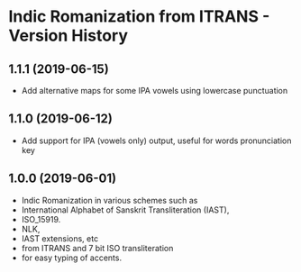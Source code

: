 Indic Romanization from ITRANS - Version History
===========================

1.1.1 (2019-06-15)
----------------
* Add alternative maps for some IPA vowels using lowercase punctuation

1.1.0 (2019-06-12)
----------------
* Add support for IPA (vowels only) output, useful for words pronunciation key

1.0.0 (2019-06-01)
----------------
* Indic Romanization in various schemes such as 
* International Alphabet of Sanskrit Transliteration (IAST),
* ISO_15919.
* NLK,
* IAST extensions, etc
* from ITRANS and 7 bit ISO transliteration 
* for easy typing of accents.


